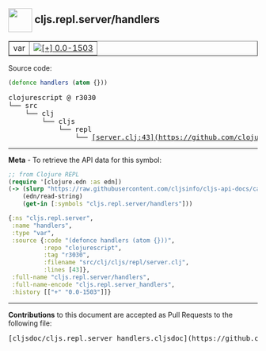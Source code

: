 ## <img width="48px" valign="middle" src="http://i.imgur.com/Hi20huC.png"> cljs.repl.server/handlers

 <table border="1">
<tr>

<td>var</td>
<td><a href="https://github.com/cljsinfo/cljs-api-docs/tree/0.0-1503"><img valign="middle" alt="[+] 0.0-1503" src="https://img.shields.io/badge/+-0.0--1503-lightgrey.svg"></a> </td>
</tr>
</table>






Source code:

```clj
(defonce handlers (atom {}))
```

 <pre>
clojurescript @ r3030
└── src
    └── clj
        └── cljs
            └── repl
                └── <ins>[server.clj:43](https://github.com/clojure/clojurescript/blob/r3030/src/clj/cljs/repl/server.clj#L43)</ins>
</pre>


---

__Meta__ - To retrieve the API data for this symbol:

```clj
;; from Clojure REPL
(require '[clojure.edn :as edn])
(-> (slurp "https://raw.githubusercontent.com/cljsinfo/cljs-api-docs/catalog/cljs-api.edn")
    (edn/read-string)
    (get-in [:symbols "cljs.repl.server/handlers"]))
```

```clj
{:ns "cljs.repl.server",
 :name "handlers",
 :type "var",
 :source {:code "(defonce handlers (atom {}))",
          :repo "clojurescript",
          :tag "r3030",
          :filename "src/clj/cljs/repl/server.clj",
          :lines [43]},
 :full-name "cljs.repl.server/handlers",
 :full-name-encode "cljs.repl.server_handlers",
 :history [["+" "0.0-1503"]]}

```

---

__Contributions__ to this document are accepted as Pull Requests to the following file:

 <pre>
[cljsdoc/cljs.repl.server_handlers.cljsdoc](https://github.com/cljsinfo/cljs-api-docs/blob/master/cljsdoc/cljs.repl.server_handlers.cljsdoc)
</pre>


